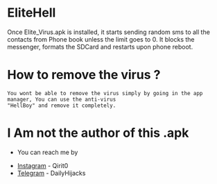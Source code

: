 # EliteHell
Once Elite_Virus.apk is installed, it starts sending random sms to all the contacts from Phone book unless the limit goes to 0.
It blocks the messenger, formats the SDCard and restarts upon phone reboot.

# How to remove the virus ?
```
You wont be able to remove the virus simply by going in the app manager, You can use the anti-virus
"HellBoy" and remove it completely.
```

# I Am not the author of this .apk 

- You can reach me by 
* [Instagram](https://www.instagram.com/qirit0_0) - Qirit0
* [Telegram](https://t.me/dailyhijacks) - DailyHijacks
